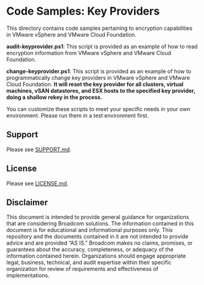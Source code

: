 # Code Samples: Key Providers

This directory contains code samples pertaining to encryption capabilities in VMware vSphere and VMware Cloud Foundation.

**audit-keyprovider.ps1**: This script is provided as an example of how to read encryption information from VMware vSphere and VMware Cloud Foundation.

**change-keyprovider.ps1**: This script is provided as an example of how to programmatically change key providers in VMware vSphere and VMware Cloud Foundation. **It will reset the key provider for all clusters, virtual machines, vSAN datastores, and ESX hosts to the specified key provider, doing a shallow rekey in the process.**

You can customize these scripts to meet your specific needs in your own environment. Please run them in a test environment first.

## Support
Please see [SUPPORT.md](https://github.com/vmware/vcf-security-and-compliance-guidelines/blob/main/SUPPORT.md).

## License
Please see [LICENSE.md](https://github.com/vmware/vcf-security-and-compliance-guidelines/blob/main/LICENSE.md).

## Disclaimer

This document is intended to provide general guidance for organizations that are considering Broadcom solutions. The information contained in this document is for educational and informational purposes only. This  repository and the documents contained in it are not intended to provide advice and are provided “AS IS.” Broadcom makes no claims, promises, or guarantees about the accuracy, completeness, or adequacy of the information contained herein. Organizations should engage appropriate legal, business, technical, and audit expertise within their specific organization for review of requirements and effectiveness of implementations.